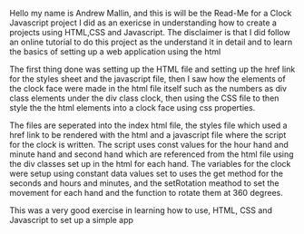 Hello my name is Andrew Mallin, and this is will be the Read-Me for a Clock Javascript project I did as an exericse in understanding how to create a projects using HTML,CSS and Javascript. The disclaimer is that I did follow an online tutorial to do this project as the understand it in detail and to learn the basics of setting up a web application using the html

The first thing done was setting up the HTML file and setting up the href link for the styles sheet and the javascript file, then I saw how the elements of the clock face were made in the html file itself such as the numbers as div class elements under the div class clock, then using the CSS file to then style the the html elements into a clock face using css properties.

The files are seperated into the index html file, the styles file which used a href link to be rendered with the html and a javascript file where the script for the clock is written. The script uses const values for the hour hand and minute hand and second hand which are referenced from the html file using the div classes set up in the html for each hand. The variables for the clock were setup using constant data values set to uses the get method for the seconds and hours and minutes, and the setRotation meathod to set the movement for each hand and the function to rotate them at 360 degrees.

This was a very good exercise in learning how to use, HTML, CSS and Javascript to set up a simple app